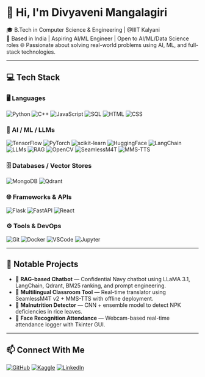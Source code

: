 # 👋 Hi, I'm Divyaveni Mangalagiri

🎓 B.Tech in Computer Science & Engineering | @IIIT Kalyani  
📍 Based in India | Aspiring AI/ML Engineer | Open to AI/ML/Data Science roles 
🌐 Passionate about solving real-world problems using AI, ML, and full-stack technologies.

---
## 💻 Tech Stack

### 🖥️ Languages  
![Python](https://img.shields.io/badge/Python-3670A0?style=for-the-badge&logo=python&logoColor=white)
![C++](https://img.shields.io/badge/C++-00599C?style=for-the-badge&logo=c%2B%2B&logoColor=white)
![JavaScript](https://img.shields.io/badge/JavaScript-F7DF1E?style=for-the-badge&logo=javascript&logoColor=black)
![SQL](https://img.shields.io/badge/SQL-336791?style=for-the-badge&logo=postgresql&logoColor=white)
![HTML](https://img.shields.io/badge/HTML5-E34F26?style=for-the-badge&logo=html5&logoColor=white)
![CSS](https://img.shields.io/badge/CSS3-1572B6?style=for-the-badge&logo=css3&logoColor=white)

### 🤖 AI / ML / LLMs  
![TensorFlow](https://img.shields.io/badge/TensorFlow-FF6F00?style=for-the-badge&logo=tensorflow&logoColor=white)
![PyTorch](https://img.shields.io/badge/PyTorch-EE4C2C?style=for-the-badge&logo=pytorch&logoColor=white)
![scikit-learn](https://img.shields.io/badge/Scikit--Learn-F7931E?style=for-the-badge&logo=scikit-learn&logoColor=white)
![HuggingFace](https://img.shields.io/badge/HuggingFace-FFD21F?style=for-the-badge&logo=huggingface&logoColor=black)
![LangChain](https://img.shields.io/badge/LangChain-000000?style=for-the-badge&logo=langchain&logoColor=white)
![LLMs](https://img.shields.io/badge/LLMs-8A2BE2?style=for-the-badge&logo=openai&logoColor=white)
![RAG](https://img.shields.io/badge/RAG-800000?style=for-the-badge&logo=readthedocs&logoColor=white)
![OpenCV](https://img.shields.io/badge/OpenCV-5C3EE8?style=for-the-badge&logo=opencv&logoColor=white)
![SeamlessM4T](https://img.shields.io/badge/SeamlessM4T-3C3C3C?style=for-the-badge&logo=meta&logoColor=white)
![MMS-TTS](https://img.shields.io/badge/MMS--TTS-FF69B4?style=for-the-badge&logo=soundcloud&logoColor=white)

### 🗄️ Databases / Vector Stores  
![MongoDB](https://img.shields.io/badge/MongoDB-47A248?style=for-the-badge&logo=mongodb&logoColor=white)
![Qdrant](https://img.shields.io/badge/Qdrant-FF6B6B?style=for-the-badge&logo=qdrant&logoColor=white)

### 🌐 Frameworks & APIs  
![Flask](https://img.shields.io/badge/Flask-000000?style=for-the-badge&logo=flask&logoColor=white)
![FastAPI](https://img.shields.io/badge/FastAPI-009688?style=for-the-badge&logo=fastapi&logoColor=white)
![React](https://img.shields.io/badge/React-61DAFB?style=for-the-badge&logo=react&logoColor=black)

### ⚙️ Tools & DevOps  
![Git](https://img.shields.io/badge/Git-F05032?style=for-the-badge&logo=git&logoColor=white)
![Docker](https://img.shields.io/badge/Docker-2496ED?style=for-the-badge&logo=docker&logoColor=white)
![VSCode](https://img.shields.io/badge/VSCode-007ACC?style=for-the-badge&logo=visualstudiocode&logoColor=white)
![Jupyter](https://img.shields.io/badge/Jupyter-F37626?style=for-the-badge&logo=jupyter&logoColor=white)

---

## 🚀 Notable Projects

- 🔹 **RAG-based Chatbot** — Confidential Navy chatbot using LLaMA 3.1, LangChain, Qdrant, BM25 ranking, and prompt engineering.
- 🔹 **Multilingual Classroom Tool** — Real-time translator using SeamlessM4T v2 + MMS-TTS with offline deployment.
- 🔹 **Malnutrition Detector** — CNN + ensemble model to detect NPK deficiencies in rice leaves.
- 🔹 **Face Recognition Attendance** — Webcam-based real-time attendance logger with Tkinter GUI.

---

## 📫 Connect With Me

[![GitHub](https://img.shields.io/badge/GitHub-181717?style=for-the-badge&logo=github)](https://github.com/Divyaveni)
[![Kaggle](https://img.shields.io/badge/Kaggle-20BEFF?style=for-the-badge&logo=kaggle&logoColor=white)](https://www.kaggle.com/divyavenimangalagiri)
[![LinkedIn](https://img.shields.io/badge/LinkedIn-0A66C2?style=for-the-badge&logo=linkedin&logoColor=white)](https://www.linkedin.com/in/divyaveni)
